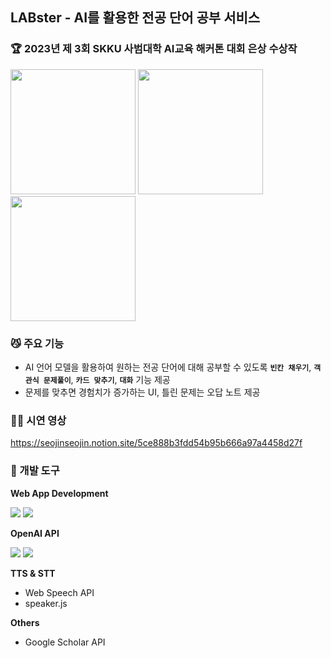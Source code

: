 ## LABster - AI를 활용한 전공 단어 공부 서비스

### 🏆 2023년 제 3회 SKKU 사범대학 AI교육 해커톤 대회 은상 수상작
<img height="200" src="https://github.com/bcpc4/client/assets/48249505/89095cea-eb22-40cf-b259-3360541439e2"/>
<img height="200" src="https://github.com/bcpc4/client/assets/48249505/d60d6f59-61ec-4bb2-a81c-e3c50ecc8418"/>
<img height="200" src="https://github.com/bcpc4/client/assets/48249505/7de0bf33-6cc8-4dbb-9d26-f6092c7153e0"/>

### 😼 주요 기능
- AI 언어 모델을 활용하여 원하는 전공 단어에 대해 공부할 수 있도록 **`빈칸 채우기`**, **`객관식 문제풀이`**, **`카드 맞추기`**, **`대화`** 기능 제공
- 문제를 맞추면 경험치가 증가하는 UI, 틀린 문제는 오답 노트 제공

### 👯‍♀️ 시연 영상
https://seojinseojin.notion.site/5ce888b3fdd54b95b666a97a4458d27f

### 👾 개발 도구
**Web App Development**

<img src="https://img.shields.io/badge/Next.js-000000?style=for-the-badge&logo=Next.js&logoColor=white"/> <img src="https://shields.io/badge/chakra--ui-black?logo=chakraui&style=for-the-badge"/> 

**OpenAI API**

<img src="https://img.shields.io/badge/chatGPT-74aa9c?style=for-the-badge&logo=openai&logoColor=white"/> <img src="https://img.shields.io/badge/Dall--E-74aa9c?style=for-the-badge&logo=openai&logoColor=white"/>

**TTS & STT**
* Web Speech API
* speaker.js

**Others**
* Google Scholar API
